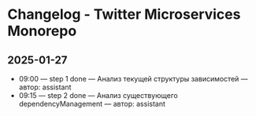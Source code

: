 # Changelog - Twitter Microservices Monorepo

## 2025-01-27
- 09:00 — step 1 done — Анализ текущей структуры зависимостей — автор: assistant
- 09:15 — step 2 done — Анализ существующего dependencyManagement — автор: assistant
